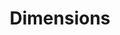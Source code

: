---
layout: default
bigquery: https://console.cloud.google.com/bigquery?p=covid-19-dimensions-ai&page=table&d=data&t=publications
contributors: Digital Science, https://www.digital-science.com/
cost: Free for personal, non-commercial use.
description: Dimensions contains more than 100 million publications, ranging from
  articles published in scholarly journals, books and book chapters, to preprints
  and conference proceedings. All publications are contextualized with linked data
  sets, funding, publications, patents, clinical trials, and policy documents. You
  can also view associated categories, funders, institutions, and researcher profiles.
documentation: https://docs.dimensions.ai/bigquery/index.html
last_edit: 04/12/2022, 06:02:34
location: https://www.dimensions.ai/products/free/
maintained_by: Digital Science, https://www.digital-science.com/
schema_fields:
- associated_grant_ids
- granted_year
- parent_id
- funder_countries
- start_year
- date_imported_gbq
- current_assignee_orgs
- citations
- altmetrics
- organisation_details
- funder_orgs
- funder_org_countries
- funder_org
- assignee_countries
- open_access_categories_v2
- description
- aliases
- category_uoa
- arxiv_id
- active_years
- filing_date
- family_id
- funding_cny
- book_series_title
- date_print
- expiration_year
- metrics
- links
- end_year
- category_rcdc
- researcher_ids
- legal_events
- volume
- category_hra
- current_assignee_countries
- license
- citation_string
- editors
- types
- brief_title
- ipcr
- linkout
- doi
- relationships
- priority_date
- abstract
- research_org_countries
- book_title
- research_orgs
- research_org_city_names
- family_members_ids
- funding_details
- category_icrp_cso
- research_org_state_codes
- publisher
- conference
- category_hrcs_hc
- foa_number
- concepts
- status
- original_abstract
- repository_url
- grant_number
- date
- established
- granted_date
- title
- acknowledgements
- category_icrp_ct
- funding_chf
- kind
- patent_ids
- funding_currency
- registry
- funding_nzd
- category_bra
- acronyms
- authors
- categories
- supporting_grant_ids
- investigators
- date_modified
- language
- associated_publication_pmid
- assignee_orgs
- pmid
- funding_amount
- filing_status
- pages
- external_ids
- issue
- associated_publication_id
- repository_name
- end_date
- repository_id
- start_date
- funder_org_state_codes
- original_assignee
- name
- created_date
- family_count
- pmcid
- year
- research_org_country_names
- phase
- original_title
- funder_org_acronyms
- address
- mesh_terms
- email_address
- resulting_publication_ids
- research_org_state_names
- clinical_trial_ids
- funding_eur
- source_id
- embargo_date
- mesh_headings
- interventions
- eisbn
- open_access_categories
- reference_ids
- priority_year
- wikipedia_url
- research_org_cities
- resulting_publication_doi
- category_sdg
- associated_publication_doi
- isbn
- publication_date
- original_assignee_countries
- labels
- id
- subtitles
- associated_publication_arxiv_id
- publication_ids
- current_assignee
- conditions
- journal
- application_number
- original_assignee_orgs
- acronym
- expiration_date
- funding_usd
- category_hrcs_rac
- proceedings_title
- funder_org_cities
- legal_status
- journal_lists
- citations_count
- funding_aud
- type
- jurisdiction
- date_normal
- date_online
- funding_gbp
- funding_cad
- cpc
- funding_jpy
- publication_year
- filing_year
- inventor_names
- date_inserted
- cited_by_ids
- gender
- category_for
shortname: dimensions
tags:
- scholarly literature
- patents
- funding
- clinical trials
- academic profiles
terms_of_use: 'Use of both the Dimensions COVID-19 dataset and full Dimensions dataset
  are subject to the Dimensions Terms of use: https://www.dimensions.ai/policies-terms-legal '
title: Dimensions
uuid: dcff88bd-fe6b-4fdb-8159-809bf9d7bc1c
---